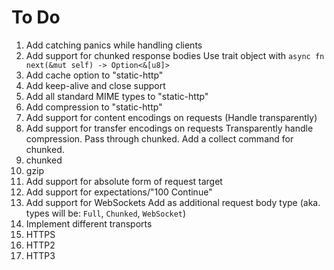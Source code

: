 # To Do
 1. Add catching panics while handling clients
 2. Add support for chunked response bodies
     Use trait object with `async fn next(&mut self) -> Option<&[u8]>`
 3. Add cache option to "static-http"
 4. Add keep-alive and close support
 5. Add all standard MIME types to "static-http"
 6. Add compression to "static-http"
 7. Add support for content encodings on requests (Handle transparently)
 8. Add support for transfer encodings on requests
    Transparently handle compression. Pass through chunked. Add a collect command for chunked.
   1. chunked
   2. gzip
 9. Add support for absolute form of request target
 10. Add support for expectations/"100 Continue"
 11. Add support for WebSockets
     Add as additional request body type (aka. types will be: `Full`, `Chunked`, `WebSocket`)
 12. Implement different transports
   1. HTTPS
   2. HTTP2
   3. HTTP3